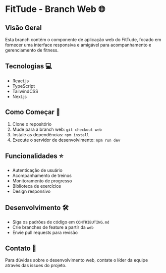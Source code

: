 # FitTude - Branch Web 🌐

## Visão Geral
Esta branch contém o componente de aplicação web do FitTude, focado em fornecer uma interface responsiva e amigável para acompanhamento e gerenciamento de fitness.

## Tecnologias 💻
- React.js
- TypeScript
- TailwindCSS
- Next.js

## Como Começar 🚀
1. Clone o repositório
2. Mude para a branch web: `git checkout web`
3. Instale as dependências: `npm install`
4. Execute o servidor de desenvolvimento: `npm run dev`

## Funcionalidades ⭐
- Autenticação de usuário
- Acompanhamento de treinos
- Monitoramento de progresso
- Biblioteca de exercícios
- Design responsivo

## Desenvolvimento 🛠️
- Siga os padrões de código em `CONTRIBUTING.md`
- Crie branches de feature a partir da `web`
- Envie pull requests para revisão

## Contato 📧
Para dúvidas sobre o desenvolvimento web, contate o líder da equipe através das issues do projeto.